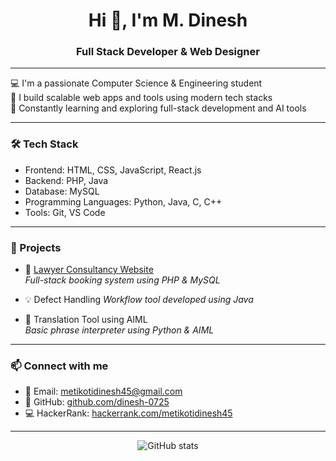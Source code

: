 <h1 align="center">Hi 👋, I'm M. Dinesh</h1>
<h3 align="center">Full Stack Developer & Web Designer</h3>


---

💻 I'm a passionate Computer Science & Engineering student  
🔧 I build scalable web apps and tools using modern tech stacks  
🚀 Constantly learning and exploring full-stack development and AI tools  

---

### 🛠️ Tech Stack
- Frontend: HTML, CSS, JavaScript, React.js  
- Backend: PHP, Java  
- Database: MySQL  
- Programming Languages: Python, Java, C, C++  
- Tools: Git, VS Code

---

### 💼 Projects

- 🔗 [Lawyer Consultancy Website](https://github.com/dinesh-0725/layer)  
  *Full-stack booking system using PHP & MySQL*

- 💡 Defect Handling
  *Workflow tool developed using Java*

- 🧠 Translation Tool using AIML  
  *Basic phrase interpreter using Python & AIML*

---

### 📫 Connect with me

- 📧 Email: [metikotidinesh45@gmail.com](mailto:metikotidinesh45@gmail.com)  
- 🔗 GitHub: [github.com/dinesh-0725](https://github.com/dinesh-0725)  
- 💻 HackerRank: [hackerrank.com/metikotidinesh45](https://www.hackerrank.com/metikotidinesh45)

---

<p align="center">
  <img src="https://github-readme-stats.vercel.app/api?username=dinesh-0725&show_icons=true&theme=tokyonight" alt="GitHub stats" />
</p>
